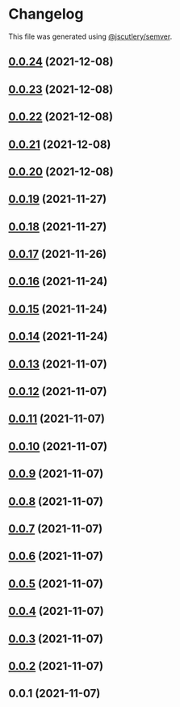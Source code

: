 # Changelog

This file was generated using [@jscutlery/semver](https://github.com/jscutlery/semver).

## [0.0.24](https://github.com/plimble/jaco/compare/common-0.0.23...common-0.0.24) (2021-12-08)



## [0.0.23](https://github.com/plimble/jaco/compare/common-0.0.22...common-0.0.23) (2021-12-08)



## [0.0.22](https://github.com/plimble/jaco/compare/common-0.0.21...common-0.0.22) (2021-12-08)



## [0.0.21](https://github.com/plimble/jaco/compare/common-0.0.20...common-0.0.21) (2021-12-08)



## [0.0.20](https://github.com/plimble/jaco/compare/common-0.0.19...common-0.0.20) (2021-12-08)



## [0.0.19](https://github.com/plimble/jaco/compare/common-0.0.18...common-0.0.19) (2021-11-27)



## [0.0.18](https://github.com/plimble/jaco/compare/common-0.0.17...common-0.0.18) (2021-11-27)



## [0.0.17](https://github.com/plimble/jaco/compare/common-0.0.16...common-0.0.17) (2021-11-26)



## [0.0.16](https://github.com/plimble/jaco/compare/common-0.0.15...common-0.0.16) (2021-11-24)



## [0.0.15](https://github.com/plimble/jaco/compare/common-0.0.14...common-0.0.15) (2021-11-24)



## [0.0.14](https://github.com/plimble/jaco/compare/common-0.0.13...common-0.0.14) (2021-11-24)



## [0.0.13](https://github.com/plimble/jaco/compare/common-0.0.12...common-0.0.13) (2021-11-07)



## [0.0.12](https://github.com/plimble/jaco/compare/common-0.0.11...common-0.0.12) (2021-11-07)



## [0.0.11](https://github.com/plimble/jaco/compare/common-0.0.10...common-0.0.11) (2021-11-07)



## [0.0.10](https://github.com/plimble/jaco/compare/common-0.0.9...common-0.0.10) (2021-11-07)



## [0.0.9](https://github.com/plimble/jaco/compare/common-0.0.8...common-0.0.9) (2021-11-07)



## [0.0.8](https://github.com/plimble/jaco/compare/common-0.0.7...common-0.0.8) (2021-11-07)



## [0.0.7](https://github.com/plimble/jaco/compare/common-0.0.6...common-0.0.7) (2021-11-07)



## [0.0.6](https://github.com/plimble/jaco/compare/common-0.0.5...common-0.0.6) (2021-11-07)



## [0.0.5](https://github.com/plimble/jaco/compare/common-0.0.4...common-0.0.5) (2021-11-07)



## [0.0.4](https://github.com/plimble/jaco/compare/common-0.0.3...common-0.0.4) (2021-11-07)



## [0.0.3](https://github.com/plimble/jaco/compare/common-0.0.2...common-0.0.3) (2021-11-07)



## [0.0.2](https://github.com/plimble/jaco/compare/common-0.0.1...common-0.0.2) (2021-11-07)



## 0.0.1 (2021-11-07)
